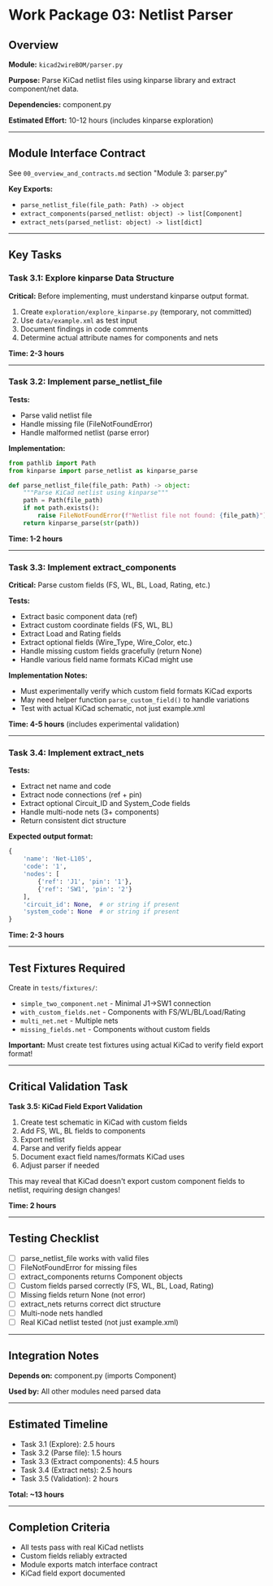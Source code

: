 # Work Package 03: Netlist Parser

## Overview

**Module:** `kicad2wireBOM/parser.py`

**Purpose:** Parse KiCad netlist files using kinparse library and extract component/net data.

**Dependencies:** component.py

**Estimated Effort:** 10-12 hours (includes kinparse exploration)

---

## Module Interface Contract

See `00_overview_and_contracts.md` section "Module 3: parser.py"

**Key Exports:**
- `parse_netlist_file(file_path: Path) -> object`
- `extract_components(parsed_netlist: object) -> list[Component]`
- `extract_nets(parsed_netlist: object) -> list[dict]`

---

## Key Tasks

### Task 3.1: Explore kinparse Data Structure

**Critical:** Before implementing, must understand kinparse output format.

1. Create `exploration/explore_kinparse.py` (temporary, not committed)
2. Use `data/example.xml` as test input
3. Document findings in code comments
4. Determine actual attribute names for components and nets

**Time: 2-3 hours**

---

### Task 3.2: Implement parse_netlist_file

**Tests:**
- Parse valid netlist file
- Handle missing file (FileNotFoundError)
- Handle malformed netlist (parse error)

**Implementation:**
```python
from pathlib import Path
from kinparse import parse_netlist as kinparse_parse

def parse_netlist_file(file_path: Path) -> object:
    """Parse KiCad netlist using kinparse"""
    path = Path(file_path)
    if not path.exists():
        raise FileNotFoundError(f"Netlist file not found: {file_path}")
    return kinparse_parse(str(path))
```

**Time: 1-2 hours**

---

### Task 3.3: Implement extract_components

**Critical:** Parse custom fields (FS, WL, BL, Load, Rating, etc.)

**Tests:**
- Extract basic component data (ref)
- Extract custom coordinate fields (FS, WL, BL)
- Extract Load and Rating fields
- Extract optional fields (Wire_Type, Wire_Color, etc.)
- Handle missing custom fields gracefully (return None)
- Handle various field name formats KiCad might use

**Implementation Notes:**
- Must experimentally verify which custom field formats KiCad exports
- May need helper function `parse_custom_field()` to handle variations
- Test with actual KiCad schematic, not just example.xml

**Time: 4-5 hours** (includes experimental validation)

---

### Task 3.4: Implement extract_nets

**Tests:**
- Extract net name and code
- Extract node connections (ref + pin)
- Extract optional Circuit_ID and System_Code fields
- Handle multi-node nets (3+ components)
- Return consistent dict structure

**Expected output format:**
```python
{
    'name': 'Net-L105',
    'code': '1',
    'nodes': [
        {'ref': 'J1', 'pin': '1'},
        {'ref': 'SW1', 'pin': '2'}
    ],
    'circuit_id': None,  # or string if present
    'system_code': None  # or string if present
}
```

**Time: 2-3 hours**

---

## Test Fixtures Required

Create in `tests/fixtures/`:
- `simple_two_component.net` - Minimal J1→SW1 connection
- `with_custom_fields.net` - Components with FS/WL/BL/Load/Rating
- `multi_net.net` - Multiple nets
- `missing_fields.net` - Components without custom fields

**Important:** Must create test fixtures using actual KiCad to verify field export format!

---

## Critical Validation Task

**Task 3.5: KiCad Field Export Validation**

1. Create test schematic in KiCad with custom fields
2. Add FS, WL, BL fields to components
3. Export netlist
4. Parse and verify fields appear
5. Document exact field names/formats KiCad uses
6. Adjust parser if needed

This may reveal that KiCad doesn't export custom component fields to netlist, requiring design changes!

**Time: 2 hours**

---

## Testing Checklist

- [ ] parse_netlist_file works with valid files
- [ ] FileNotFoundError for missing files
- [ ] extract_components returns Component objects
- [ ] Custom fields parsed correctly (FS, WL, BL, Load, Rating)
- [ ] Missing fields return None (not error)
- [ ] extract_nets returns correct dict structure
- [ ] Multi-node nets handled
- [ ] Real KiCad netlist tested (not just example.xml)

---

## Integration Notes

**Depends on:** component.py (imports Component)

**Used by:** All other modules need parsed data

---

## Estimated Timeline

- Task 3.1 (Explore): 2.5 hours
- Task 3.2 (Parse file): 1.5 hours
- Task 3.3 (Extract components): 4.5 hours
- Task 3.4 (Extract nets): 2.5 hours
- Task 3.5 (Validation): 2 hours

**Total: ~13 hours**

---

## Completion Criteria

- All tests pass with real KiCad netlists
- Custom fields reliably extracted
- Module exports match interface contract
- KiCad field export documented

